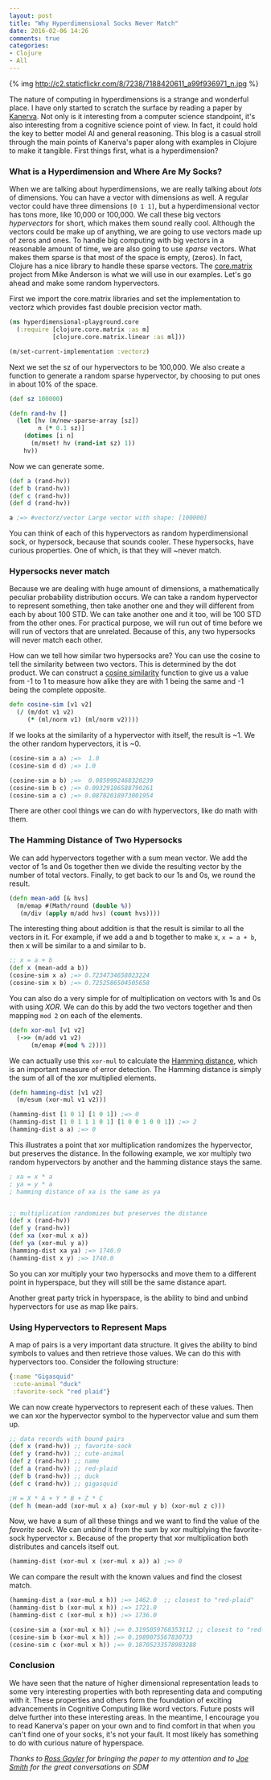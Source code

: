 ```yaml
---
layout: post
title: "Why Hyperdimensional Socks Never Match"
date: 2016-02-06 14:26
comments: true
categories:
- Clojure
- All
---
```


{% img http://c2.staticflickr.com/8/7238/7188420611_a99f936971_n.jpg %}

The nature of computing in hyperdimensions is a strange and wonderful place.   I have only started to scratch the surface by reading a paper by [Kanerva](http://redwood.berkeley.edu/pkanerva/papers/kanerva09-hyperdimensional.pdf). Not only is it interesting from a computer science standpoint, it's also interesting from a cognitive science point of view.  In fact, it could hold the key to better model AI and general reasoning.  This blog is a casual stroll through the main points of Kanerva's paper along with examples in Clojure to make it tangible.  First things first, what is a hyperdimension?

### What is a Hyperdimension and Where Are My Socks?

When we are talking about hyperdimensions, we are really talking about _lots_ of dimensions.  You can have a vector with dimensions as well.  A regular vector could have three dimensions `[0 1 1]`, but a hyperdimensional vector has tons more, like 10,000 or 100,000.  We call these big vectors _hypervectors_ for short, which makes them sound really cool. Although the vectors could be make up of anything, we are going to use vectors made up of zeros and ones.  To handle big computing with big vectors in a reasonable amount of time, we are also going to use _sparse_ vectors.  What makes them sparse is that most of the space is empty, (zeros).  In fact, Clojure has a nice library to handle these sparse vectors.  The [core.matrix](https://github.com/mikera/core.matrix) project from Mike Anderson is what we will use in our examples.  Let's go ahead and make some random hypervectors.

First we import the core.matrix libraries and set the implementation to vectorz which provides fast double precision vector math.

```clojure
(ns hyperdimensional-playground.core
  (:require [clojure.core.matrix :as m]
            [clojure.core.matrix.linear :as ml]))

(m/set-current-implementation :vectorz)
```

Next we set the sz of our hypervectors to be 100,000.  We also create a function to generate a random sparse hypervector, by choosing to put ones in about 10% of the space.

```clojure
(def sz 100000)

(defn rand-hv []
  (let [hv (m/new-sparse-array [sz])
        n (* 0.1 sz)]
    (dotimes [i n]
      (m/mset! hv (rand-int sz) 1))
    hv))
```

Now we can generate some.

```clojure
(def a (rand-hv))
(def b (rand-hv))
(def c (rand-hv))
(def d (rand-hv))

a ;=> #vectorz/vector Large vector with shape: [100000]
```

You can think of each of this hypervectors as random hyperdimensional sock, or hypersock, because that sounds cooler.  These hypersocks, have curious properties.  One of which, is that they will ~never match.

### Hypersocks never match

Because we are dealing with huge amount of dimensions, a mathematically peculiar probability distribution occurs.  We can take a random hypervector to represent something, then take another one and they will different from each by about 100 STD. We can take another one and it too, will be 100 STD from the other ones.  For practical purpose, we will run out of time before we will run of vectors that are unrelated.  Because of this, any two hypersocks will never match each other.

How can we tell how similar two hypersocks are?  You can use the cosine to tell the similarity between two vectors.  This is determined by the dot product.  We can construct a [cosine similarity](https://en.wikipedia.org/wiki/Cosine_similarity) function to give us a value from -1 to 1 to measure how alike they are with 1 being the same and -1 being the complete opposite.

```clojure
defn cosine-sim [v1 v2]
  (/ (m/dot v1 v2)
     (* (ml/norm v1) (ml/norm v2))))
```

If we looks at the similarity of a hypervector with itself, the result is ~1.  We the other random hypervectors, it is ~0.

```clojure
(cosine-sim a a) ;=>  1.0
(cosine-sim d d) ;=> 1.0

(cosine-sim a b) ;=>  0.0859992468320239
(cosine-sim b c) ;=> 0.09329186588790261
(cosine-sim a c) ;=> 0.08782018973001954
```

There are other cool things we can do with hypervectors, like do math with them.

### The Hamming Distance of Two Hypersocks

We can add hypervectors together with a sum mean vector. We add the vector of 1s and 0s together then we divide the resulting vector by the number of total vectors.  Finally, to get back to our 1s and 0s, we round the result.

```clojure
(defn mean-add [& hvs]
  (m/emap #(Math/round (double %))
   (m/div (apply m/add hvs) (count hvs))))
```

The interesting thing about addition is that the result is similar to all the vectors in it.  For example, if we add a and b together to make x, `x = a + b`, then x will be similar to a and similar to b.

```clojure
;; x = a + b
(def x (mean-add a b))
(cosine-sim x a) ;=> 0.7234734658023224
(cosine-sim x b) ;=> 0.7252586504505658
```

You can also do a very simple for of multiplication on vectors with 1s and 0s with using _XOR_.  We can do this by add the two vectors together and then mapping `mod 2` on each of the elements.

```clojure
(defn xor-mul [v1 v2]
  (->> (m/add v1 v2)
      (m/emap #(mod % 2))))
```

We can actually use this `xor-mul` to calculate the [Hamming distance](https://en.wikipedia.org/wiki/Hamming_distance), which is an important measure of error detection.  The Hamming distance is simply the sum of all of the xor multiplied elements.

```clojure
(defn hamming-dist [v1 v2]
  (m/esum (xor-mul v1 v2)))

(hamming-dist [1 0 1] [1 0 1]) ;=> 0
(hamming-dist [1 0 1 1 1 0 1] [1 0 0 1 0 0 1]) ;=> 2
(hamming-dist a a) ;=> 0
```

This illustrates a point that xor multiplication randomizes the hypervector, but preserves the distance.  In the following example, we xor multiply two random hypervectors by another and the hamming distance stays the same.

```clojure
; xa = x * a
; ya = y * a
; hamming distance of xa is the same as ya


;; multiplication randomizes but preserves the distance
(def x (rand-hv))
(def y (rand-hv))
(def xa (xor-mul x a))
(def ya (xor-mul y a))
(hamming-dist xa ya) ;=> 1740.0
(hamming-dist x y) ;=> 1740.0
```

So you can xor multiply your two hypersocks and move them to a different point in hyperspace, but they will still be the same distance apart.

Another great party trick in hyperspace, is the ability to bind and unbind hypervectors for use as map like pairs.

### Using Hypervectors to Represent Maps

A map of pairs is a very important data structure.  It gives the ability to bind symbols to values and then retrieve those values.  We can do this with hypervectors too.  Consider the following structure:

```clojure
{:name "Gigasquid"
 :cute-animal "duck"
 :favorite-sock "red plaid"}
```

We can now create hypervectors to represent each of these values.  Then we can xor the hypervector symbol to the hypervector value and sum them up.

```clojure
;; data records with bound pairs
(def x (rand-hv)) ;; favorite-sock
(def y (rand-hv)) ;; cute-animal
(def z (rand-hv)) ;; name
(def a (rand-hv)) ;; red-plaid
(def b (rand-hv)) ;; duck
(def c (rand-hv)) ;; gigasquid

;H = X * A + Y * B + Z * C
(def h (mean-add (xor-mul x a) (xor-mul y b) (xor-mul z c)))
```

Now, we have a sum of all these things and we want to find the value of the _favorite sock_.  We can _unbind_ it from the sum by xor multiplying the favorite-sock hypervector `x`.  Because of the property that xor multiplication both distributes and cancels itself out.

```clojure
(hamming-dist (xor-mul x (xor-mul x a)) a) ;=> 0
```

We can compare the result with the known values and find the closest match.

```clojure
(hamming-dist a (xor-mul x h)) ;=> 1462.0  ;; closest to "red-plaid"
(hamming-dist b (xor-mul x h)) ;=> 1721.0
(hamming-dist c (xor-mul x h)) ;=> 1736.0

(cosine-sim a (xor-mul x h)) ;=> 0.3195059768353112 ;; closest to "red-plaid"
(cosine-sim b (xor-mul x h)) ;=> 0.1989075567830733
(cosine-sim c (xor-mul x h)) ;=> 0.18705233578983288
```

### Conclusion

We have seen that the nature of higher dimensional representation leads to some very interesting properties with both representing data and computing with it.  These properties and others form the foundation of exciting advancements in Cognitive Computing like word vectors.  Future posts will delve further into these interesting areas.  In the meantime, I encourage you to read Kanerva's paper on your own and to find comfort in that when you can't find one of your socks, it's not your fault. It most likely has something to do with curious nature of hyperspace.


_Thanks to [Ross Gayler](https://twitter.com/ross_gayler) for bringing the paper to my attention and to [Joe Smith](https://twitter.com/solussd) for the great conversations on SDM_
